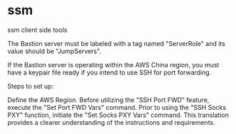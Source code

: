 # ssm
ssm client side tools

The Bastion server must be labeled with a tag named "ServerRole" and its value should be "JumpServers".

If the Bastion server is operating within the AWS China region, you must have a keypair file ready if you intend to use SSH for port forwarding.

Steps to set up:

Define the AWS Region.
Before utilizing the "SSH Port FWD" feature, execute the "Set Port FWD Vars" command.
Prior to using the "SSH Socks PXY" function, initiate the "Set Socks PXY Vars" command.
This translation provides a clearer understanding of the instructions and requirements.
